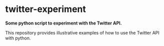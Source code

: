 # twitter-experiment
<b>Some python script to experiment with the Twitter API.</b>

This repository provides illustrative examples of how to use the Twitter API with python.
